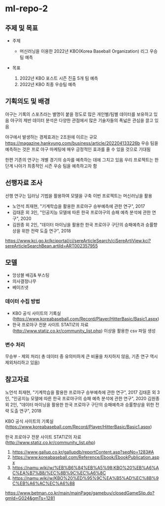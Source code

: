 # ml-repo-2
## 주제 및 목표
* 주제
  * 머신러닝을 이용한 2022년 KBO(Korea Baseball Organization) 리그 우승팀 예측

* 목표 
  1. 2022년 KBO 포스트 시즌 진출 5개 팀 예측
  2. 2022년 KBO 최종 우승팀 예측

## 기획의도 및 배경

야구는 기록의 스포츠라는 별명이 붙을 정도로 많은 개인별/팀별 데이터를 보유하고 있음
야구의 제반 데이터 분석은 다양한 관점에서 많은 기술자들의 폭넓은 관심을 끌고 있음

야구에서 발생하는 경제효과는 2조원에 이르는 규모
https://magazine.hankyung.com/business/article/202204133226b
우승 팀을 예측하는 것은 프로 야구 마케팅에 매우 긍정적인 효과를 줄 수 있을 것으로 기대됨

한편 기존의 연구는 개별 경기의 승자를 예측하는 데에 그치고 있음
우리 프로젝트는 한 단계 나아가 최종적인 시즌 우승 팀을 예측하고자 함

## 선행자료 조사

선행 연구는 딥러닝 기법을 활용하여 모델을 구축
이번 프로젝트는 머신러닝을 활용 

  * 노언석 최재현, "기계학습을 활용한 프로야구 승부예측에 관한 연구", 2017
  * 김태훈 외 3인, "인공지능 모델에 따른 한국 프로야구의 승패 예측 분석에 관한 연구", 2020
  * 김원종 외 2인, "데이터 마이닝을 활용한 한국 프로야구 구단의 승패예측과 승률향상을 위한 전략 도출 연구", 2018

https://www.kci.go.kr/kciportal/ci/sereArticleSearch/ciSereArtiView.kci?sereArticleSearchBean.artiId=ART002357955

## 모델
 * 앙상블 배깅& 부스팅
 * 의사결정나무 
 * 베이즈넷
 
### 데이터 수집 방법 

* KBO 공식 사이트의 기록실 (https://www.koreabaseball.com/Record/Player/HitterBasic/Basic1.aspx)
* 한국 프로야구 전문 사이트 STATIZ의 자료 (http://www.statiz.co.kr/community_list.php)
   이상을 활용한 csv 파일 생성

### 변수 처리
무승부 - 제외 처리( 총 데이터 중 유의미하게 큰 비율을 차지하지 않음, 기존 연구 역시 제외처리하고 있음)


## 참고자료


노언석 최재현, "기계학습을 활용한 프로야구 승부예측에 관한 연구", 2017
김태훈 외 3인, "인공지능 모델에 따른 한국 프로야구의 승패 예측 분석에 관한 연구", 2020
김원종 외 2인, "데이터 마이닝을 활용한 한국 프로야구 구단의 승패예측과 승률향상을 위한 전략 도출 연구", 2018

 KBO 공식 사이트의 기록실 (https://www.koreabaseball.com/Record/Player/HitterBasic/Basic1.aspx)
 
 한국 프로야구 전문 사이트 STATIZ의 자료 (http://www.statiz.co.kr/community_list.php)
 
1. https://www.gallup.co.kr/gallupdb/reportContent.asp?seqNo=1283#A
2. https://www.koreabaseball.com/Reference/Ebook/EbookPublication.aspx
3. https://namu.wiki/w/%EB%B6%84%EB%A5%98:KBO%20%EB%A6%AC%EA%B7%B8/%EC%8B%9C%EC%A6%8C
4. https://namu.wiki/w/KBO%20%ED%95%9C%EA%B5%AD%EC%8B%9C%EB%A6%AC%EC%A6%88

https://www.betman.co.kr/main/mainPage/gamebuy/closedGameSlip.do?gmId=G024&gmTs=1281

